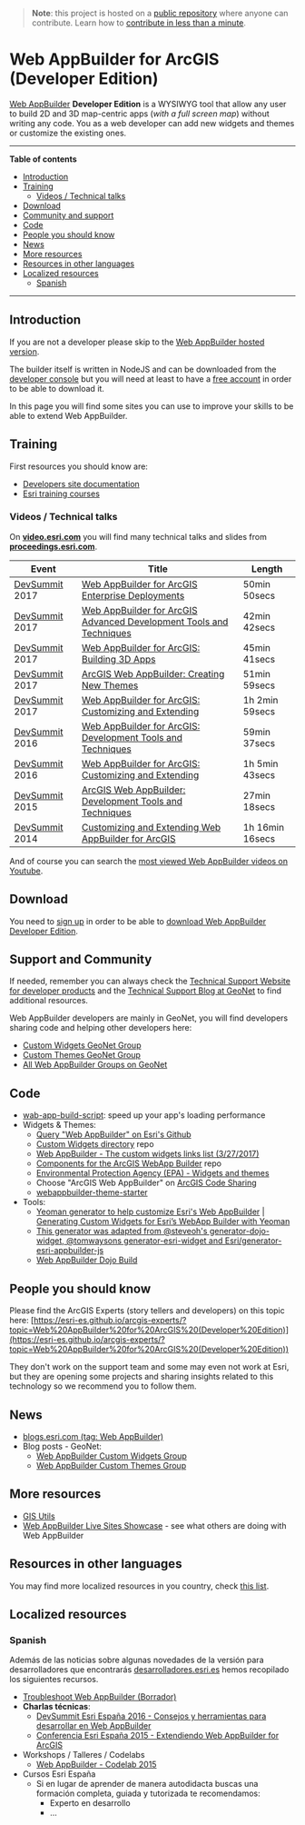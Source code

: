 > **Note**: this project is hosted on a [public repository](https://github.com/hhkaos/awesome-arcgis) where anyone can contribute. Learn how to [contribute in less than a minute](https://github.com/hhkaos/awesome-arcgis/blob/master/CONTRIBUTING.md#contributions).

# Web AppBuilder for ArcGIS (Developer Edition)
[Web AppBuilder](../README.md) **Developer Edition** is a WYSIWYG tool that allow any user to build 2D and 3D map-centric apps (*with a full screen map*) without writing any code. You as a web developer can add new widgets and themes or customize the existing ones.

---

<!-- START doctoc generated TOC please keep comment here to allow auto update -->
<!-- DON'T EDIT THIS SECTION, INSTEAD RE-RUN doctoc TO UPDATE -->
**Table of contents**

- [Introduction](#introduction)
- [Training](#training)
  - [Videos / Technical talks](#videos--technical-talks)
- [Download](#download)
- [Community and support](#community-and-support)
- [Code](#code)
- [People you should know](#people-you-should-know)
- [News](#news)
- [More resources](#more-resources)
- [Resources in other languages](#resources-in-other-languages)
- [Localized resources](#localized-resources)
  - [Spanish](#spanish)

<!-- END doctoc generated TOC please keep comment here to allow auto update -->

---

## Introduction
If you are not a developer please skip to the [Web AppBuilder hosted version](../README.md).

The builder itself is written in NodeJS and can be downloaded from the [developer console](https://developers.arcgis.com/downloads/) but you will need at least to have a [free account](https://developers.arcgis.com/sign-up/) in order to be able to download it.

In this page you will find some sites you can use to improve your skills to be able to extend Web AppBuilder.

## Training
First resources you should know are:
* [Developers site documentation](https://developers.arcgis.com/web-appbuilder/)
* [Esri training courses](http://www.esri.com/training/Bookmark/H1rErV0Hg)

### Videos / Technical talks
On [**video.esri.com**](http://video.esri.com/search/web-appbuilder) you will find many technical talks and slides from [**proceedings.esri.com**](https://www.google.es/webhp?sourceid=chrome-instant&ion=1&espv=2&ie=UTF-8#q=site%3Aproceedings.esri.com%20leaflet).

|Event|Title|Length|
|---|---|---|
|[DevSummit](http://www.esri.com/events/devsummit) 2017|[Web AppBuilder for ArcGIS Enterprise Deployments](http://www.esri.com/videos/watch?videoid=gDuuNTeMDlQ&channelid=UC_yE3TatdZKAXvt_TzGJ6mw&title=web-appbuilder-for-arcgis-enterprise-deployments)|50min 50secs
|[DevSummit](http://www.esri.com/events/devsummit) 2017|[Web AppBuilder for ArcGIS Advanced Development Tools and Techniques](http://www.esri.com/videos/watch?videoid=WpA5ld-EGp4&channelid=UC_yE3TatdZKAXvt_TzGJ6mw&title=web-appbuilder-for-arcgis-advanced-development-tools-and-techniques)|42min 42secs
|[DevSummit](http://www.esri.com/events/devsummit) 2017|[Web AppBuilder for ArcGIS: Building 3D Apps](http://www.esri.com/videos/watch?videoid=qAGF5W5icjU&channelid=UC_yE3TatdZKAXvt_TzGJ6mw&title=web-appbuilder-for-arcgis:-building-3d-apps)|45min 41secs
|[DevSummit](http://www.esri.com/events/devsummit) 2017|[ArcGIS Web AppBuilder: Creating New Themes](http://www.esri.com/videos/watch?videoid=mVVEwtnfe80&channelid=UC_yE3TatdZKAXvt_TzGJ6mw&title=arcgis-web-appbuilder:-creating-new-themes)|51min 59secs
|[DevSummit](http://www.esri.com/events/devsummit) 2017|[Web AppBuilder for ArcGIS: Customizing and Extending](http://www.esri.com/videos/watch?videoid=9JttgbuZsEs&channelid=UC_yE3TatdZKAXvt_TzGJ6mw&title=web-appbuilder-for-arcgis:-customizing-and-extending)|1h 2min 59secs
|[DevSummit](http://www.esri.com/events/devsummit) 2016|[Web AppBuilder for ArcGIS: Development Tools and Techniques](http://www.esri.com/videos/watch?videoid=5049&channelid=LegacyVideo&isLegacy=true&title=web-appbuilder-for-arcgis:-development-tools-and-techniques)|59min 37secs
|[DevSummit](http://www.esri.com/events/devsummit) 2016|[Web AppBuilder for ArcGIS: Customizing and Extending](http://www.esri.com/videos/watch?videoid=5048&channelid=LegacyVideo&isLegacy=true&title=web-appbuilder-for-arcgis:-customizing-and-extending)|1h 5min 43secs
|[DevSummit](http://www.esri.com/events/devsummit) 2015|[ArcGIS Web AppBuilder: Development Tools and Techniques](http://www.esri.com/videos/watch?videoid=4568&isLegacy=true&title=arcgis-web-appbuilder-development-tools-and-techniques)|27min 18secs
|[DevSummit](http://www.esri.com/events/devsummit) 2014|[Customizing and Extending Web AppBuilder for ArcGIS](http://www.esri.com/videos/watch?videoid=3362&channelid=LegacyVideo&isLegacy=true&title=customizing-and-extending-web-appbuilder-for-arcgis)|1h 16min 16secs


And of course you can search the [most viewed Web AppBuilder videos on Youtube](https://www.youtube.com/results?q=web+appbuilder&sp=CAM%253D).

## Download

You need to [sign up](https://developers.arcgis.com/sign-up/) in order to be able
to [download Web AppBuilder Developer Edition](https://developers.arcgis.com/downloads/).

## Support and Community

If needed, remember you can always check the [Technical Support Website for developer products](https://support.esri.com/en/Products/Developers) and the [Technical Support Blog at GeoNet](https://community.esri.com/groups/technical-support/blog/tags#/) to find additional resources.

Web AppBuilder developers are mainly in GeoNet, you will find developers sharing
code and helping other developers here:
* [Custom Widgets GeoNet Group ](https://community.esri.com/groups/web-app-builder-custom-widgets)
* [Custom Themes GeoNet Group ](https://community.esri.com/groups/web-appbuilder-custom-themes)
* [All Web AppBuilder Groups on GeoNet](https://community.esri.com/places?query=appbuilder)

## Code
*  [wab-app-build-script](https://github.com/Esri-DevCenter-Beijing/wab-app-build-script): speed up your app's loading performance
* Widgets & Themes:
  * [Query "Web AppBuilder" on Esri's Github](https://github.com/search?q=org%3AEsri+appbuilder)
  * [Custom Widgets directory](http://esri-es.github.io/Web-AppBuilder-Custom-Widgets/) repo
  * [Web AppBuilder - The custom widgets links list (3/27/2017)](https://community.esri.com/blogs/myAlaskaGIS/2017/03/04/web-appbuilder-the-custom-widgets-list-332017)
  * [Components for the ArcGIS WebApp Builder](https://github.com/Esri/arcgis-webappbuilder-widgets-themes) repo
  * [Environmental Protection Agency (EPA) - Widgets and themes](https://github.com/USEPA/Public_Web_AppBuilder)
  * Choose "ArcGIS Web AppBuilder" on [ArcGIS Code Sharing](http://codesharing.arcgis.com/)
  * [webappbuilder-theme-starter](https://github.com/asizer/webappbuilder-theme-starter)
* Tools:
  * [Yeoman generator to help customize Esri's Web AppBuilder](https://github.com/Esri/generator-esri-appbuilder-js) | [Generating Custom Widgets for Esri’s WebApp Builder with Yeoman](http://tomwayson.com/2014/06/30/generating-custom-widgets-for-esris-webapp-builder-with-yeoman/)
  * [This generator was adapted from @steveoh's generator-dojo-widget, @tomwaysons generator-esri-widget and Esri/generator-esri-appbuilder-js](https://github.com/davewilton/generator-ecl-wab-widget)
  * [Web AppBuilder Dojo Build](https://github.com/gbochenek/esri-wab-build)

## People you should know
Please find the ArcGIS Experts (story tellers and developers) on this topic here: [https://esri-es.github.io/arcgis-experts/?topic=Web%20AppBuilder%20for%20ArcGIS%20(Developer%20Edition)](https://esri-es.github.io/arcgis-experts/?topic=Web%20AppBuilder%20for%20ArcGIS%20(Developer%20Edition))

They don't work on the support team and some may even not work at Esri,
but they are opening some projects and sharing insights related to this
technology so we recommend you to follow them.

## News
* [blogs.esri.com (tag: Web AppBuilder)](https://blogs.esri.com/esri/arcgis/tag/web-appbuilder/)
* Blog posts - GeoNet:
    * [Web AppBuilder Custom Widgets Group](https://community.esri.com/groups/web-app-builder-custom-widgets/content?filterID=contentstatus%5Bpublished%5D~objecttype~objecttype%5Bblogpost%5D)
    * [Web AppBuilder Custom Themes Group ](https://community.esri.com/groups/web-appbuilder-custom-themes/content?filterID=contentstatus%5Bpublished%5D~objecttype~objecttype%5Bblogpost%5D)

## More resources
* [GIS Utils](../../../../gis/utils/README.md)
* [Web AppBuilder Live Sites Showcase](http://www.arcgis.com/apps/MapAndAppGallery/index.html?appid=1e3085af6e1a48c8908fa624bdfef768) - see what others are doing with Web AppBuilder

## Resources in other languages
You may find more localized resources in you country, check [this list](https://github.com/hhkaos/awesome-arcgis#localized-resource-lists).

## Localized resources

### Spanish
Además de las noticias sobre algunas novedades de la versión para desarrolladores que encontrarás [desarrolladores.esri.es](http://desarrolladores.esri.es/) hemos recopilado los siguientes recursos.

* [Troubleshoot Web AppBuilder (Borrador)](https://docs.google.com/document/d/1hZshNbTDiqanQDPvYm77jb3g1lIYefjqbm2CoHXcidc/edit#)
* **Charlas técnicas**:
  * [DevSummit Esri España 2016 - Consejos y herramientas para desarrollar en Web AppBuilder](http://www.geodevelopers.org/academy/xdN5KVG4tfw/view)
  * [Conferencia Esri España 2015 - Extendiendo Web AppBuilder for ArcGIS](http://www.geodevelopers.org/academy/wVmmWNf7quk/view)
* Workshops / Talleres / Codelabs
  * [Web AppBuilder - Codelab 2015](https://docs.google.com/document/d/1h5rb861UGKzJwub1Wqxl9Q39bEsMeRvvgQkmWoKPEM4/edit?usp=sharing)
* Cursos Esri España
  * Si en lugar de aprender de manera autodidacta buscas una formación completa, guiada y tutorizada te recomendamos:
    * Experto en desarrollo
    * ...
